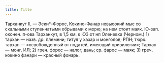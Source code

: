 ```yaml
---
title: Title
---
```


Тарханкут II, — Эски*-Форос, Кокино-Фанар невысокий мыс со скальными
ступенчатыми обрывами к морю; на нем стоит маяк. Ю-зап. оконеч. п-ова Тарханкут,
в 1,5 км. к ЮЗ от нп Оленевка (Черном.) 1) тархан — назв. др. племени; титул у
хазар и монголов; РПН; тюрк. тархан — «освобожденный от податей, имеющий
привилегии»; Тархан — монг. ИЛ; 2) греч. форос — налог, дань; ср. фарос — маяк;
3) греч. кокино фанари — красный фонарь.
